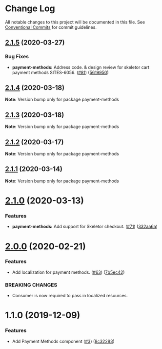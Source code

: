 # Change Log

All notable changes to this project will be documented in this file.
See [Conventional Commits](https://conventionalcommits.org) for commit guidelines.

## [2.1.5](https://git.faithlife.dev/Logos/FaithlifeEquipment/compare/payment-methods@2.1.4...payment-methods@2.1.5) (2020-03-27)


### Bug Fixes

* **payment-methods:** Address code. & design review for skeletor cart payment methods SITES-6056. ([#81](https://git.faithlife.dev/Logos/FaithlifeEquipment/issues/81)) ([5619950](https://git.faithlife.dev/Logos/FaithlifeEquipment/commits/5619950174d9b13f0cb72495efb5bb592061ffed))





## [2.1.4](https://git.faithlife.dev/Logos/FaithlifeEquipment/compare/payment-methods@2.1.3...payment-methods@2.1.4) (2020-03-18)

**Note:** Version bump only for package payment-methods





## [2.1.3](https://git.faithlife.dev/Logos/FaithlifeEquipment/compare/payment-methods@2.1.2...payment-methods@2.1.3) (2020-03-18)

**Note:** Version bump only for package payment-methods





## [2.1.2](https://git.faithlife.dev/Logos/FaithlifeEquipment/compare/payment-methods@2.1.1...payment-methods@2.1.2) (2020-03-17)

**Note:** Version bump only for package payment-methods





## [2.1.1](https://git.faithlife.dev/Logos/FaithlifeEquipment/compare/payment-methods@2.1.0...payment-methods@2.1.1) (2020-03-14)

**Note:** Version bump only for package payment-methods





# [2.1.0](https://git.faithlife.dev/Logos/FaithlifeEquipment/compare/payment-methods@2.0.0...payment-methods@2.1.0) (2020-03-13)


### Features

* **payment-methods:** Add support for Skeletor checkout. ([#71](https://git.faithlife.dev/Logos/FaithlifeEquipment/issues/71)) ([332aa6a](https://git.faithlife.dev/Logos/FaithlifeEquipment/commits/332aa6a4b526e66821878a6d17bcfc22c9238d17))





# [2.0.0](https://git.faithlife.dev/Logos/FaithlifeEquipment/compare/payment-methods@1.1.0...payment-methods@2.0.0) (2020-02-21)


### Features

* Add localization for payment methods. ([#63](https://git.faithlife.dev/Logos/FaithlifeEquipment/issues/63)) ([7b5ec42](https://git.faithlife.dev/Logos/FaithlifeEquipment/commits/7b5ec42f31efdf5091a2b51072aac1c314c8e957))


### BREAKING CHANGES

* Consumer is now required to pass in localized resources.





# 1.1.0 (2019-12-09)


### Features

* Add Payment Methods component  ([#3](https://git.faithlife.dev/Logos/FaithlifeEquipment/issues/3)) ([8c32283](https://git.faithlife.dev/Logos/FaithlifeEquipment/commits/8c32283a0881f2656180a64af945fd37e992dab4))
